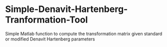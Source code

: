 # Simple-Denavit-Hartenberg-Tranformation-Tool
Simple Matlab function to compute the  transformation matrix given standard or modified Denavit Hartenberg parameters
